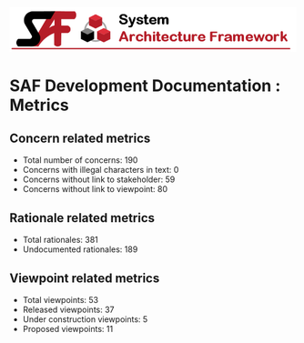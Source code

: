 ![System Architecture Framework](diagrams/Banner_SAF.png)
# SAF Development Documentation : Metrics
## Concern related metrics
 * Total number of concerns: 190
 * Concerns with illegal characters in text: 0
 * Concerns without link to stakeholder: 59
 * Concerns without link to viewpoint: 80
## Rationale related metrics
 * Total rationales: 381
 * Undocumented rationales: 189
## Viewpoint related metrics
 * Total viewpoints: 53
 * Released viewpoints: 37
 * Under construction viewpoints: 5
 * Proposed viewpoints: 11
